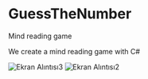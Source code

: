 # GuessTheNumber
Mind reading game

We create a mind reading game with C#

![Ekran Alıntısı3](https://user-images.githubusercontent.com/58330742/182850449-b1537a81-26c0-48a8-bdf4-18e7785088d5.PNG)
![Ekran Alıntısı2](https://user-images.githubusercontent.com/58330742/182850444-d170a23c-314b-4b73-87dd-9fb47a69490f.PNG)

